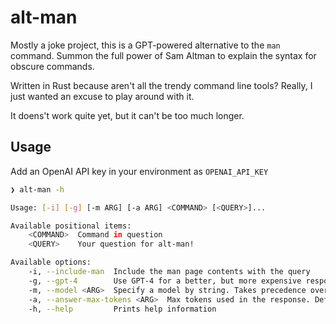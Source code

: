 # alt-man

Mostly a joke project, this is a GPT-powered alternative to the `man` command. Summon the full power of Sam Altman to explain the syntax for obscure commands.

Written in Rust because aren't all the trendy command line tools? Really, I just wanted an excuse to play around with it.

It doens't work quite yet, but it can't be too much longer.

## Usage

Add an OpenAI API key in your environment as `OPENAI_API_KEY`

```bash
❯ alt-man -h

Usage: [-i] [-g] [-m ARG] [-a ARG] <COMMAND> [<QUERY>]...

Available positional items:
    <COMMAND>  Command in question
    <QUERY>    Your question for alt-man!

Available options:
    -i, --include-man  Include the man page contents with the query
    -g, --gpt-4        Use GPT-4 for a better, but more expensive response
    -m, --model <ARG>  Specify a model by string. Takes precedence over -g
    -a, --answer-max-tokens <ARG>  Max tokens used in the response. Default: 512
    -h, --help         Prints help information
```